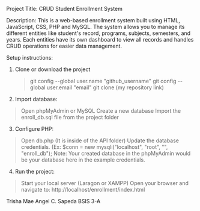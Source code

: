 Project Title: CRUD Student Enrollment System

Description: This is a web-based enrollment system built using HTML, JavaScript, CSS, PHP and MySQL.
             The system allows you to manage its different entities like student's record, programs,
             subjects, semesters, and years. Each entities have its own dashboard to view all records
             and handles CRUD operations for easier data management.
             
Setup instructions:
1. Clone or download the project
   >git config --global user.name "github_username"
   >git config --global user.email "email"
   >git clone (my repository link)
2. Import database:
> Open phpMyAdmin or MySQL
> Create a new database
> Import the enroll_db.sql file from the project folder
3. Configure PHP:
> Open db.php (It is inside of the API folder)
> Update the database credentials. (Ex: $conn = new mysqli("localhost", "root", "", "enroll_db");
  Note: Your created database in the phpMyAdmin would be your database here in the example credentials.
4. Run the project:
> Start your local server (Laragon or XAMPP)
> Open your browser and navigate to: http://localhost/enrollment/index.html

Trisha Mae Angel C. Sapeda
BSIS 3-A
